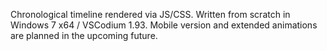 Chronological timeline rendered via JS/CSS.
Written from scratch in Windows 7 x64 / VSCodium 1.93. 
Mobile version and extended animations are planned in the upcoming future.

